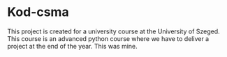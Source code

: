 # Kod-csma
This project is created for a university course at the University of Szeged. This course is an advanced python course where we have to deliver a project at the end of the year. This was mine.
